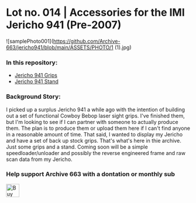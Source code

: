 # Lot no. 014 | Accessories for the IMI Jericho 941 (Pre-2007)

![samplePhoto001](https://github.com/Archive-663/jericho941/blob/main/ASSETS/PHOTO/1 (1).jpg)

### In this repository:
- [Jericho 941 Grips](https://github.com/Archive-663/jericho941/tree/main/Grips)
- [Jericho 941 Stand](https://github.com/Archive-663/jericho941/tree/main/Stand)

### Background Story:
I picked up a surplus Jericho 941 a while ago with the intention of building out a set of functional Cowboy Bebop laser sight grips. I've finished them, but I'm looking to see if I can partner with someone to actually produce them. The plan is to produce them or upload them here if I can't find anyone in a reasonable amount of time. That said, I wanted to display my Jericho and have a set of back up stock grips. That's what's here in thie archive. Just some grips and a stand. Coming soon will be a simple speedloader/unloader and possibly the reverse engineered frame and raw scan data from my Jericho.

### Help support Archive 663 with a dontation or monthly sub

<a href='https://ko-fi.com/P5P3MHMSF' target='_blank'><img height='36' style='border:0px;height:36px;' src='https://storage.ko-fi.com/cdn/kofi2.png?v=3' border='0' alt='Buy Me a Coffee at ko-fi.com' /></a>

